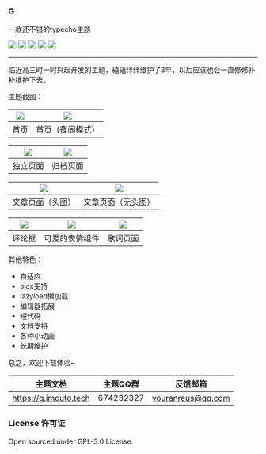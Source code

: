 ### G

一款还不错的typecho主题

![](https://img.shields.io/github/stars/youranreus/G?style=for-the-badge)
![](https://img.shields.io/github/v/release/youranreus/G?style=for-the-badge)
![](https://img.shields.io/badge/From-2019-yellowgreen?style=for-the-badge)
![](https://img.shields.io/badge/To-4ever-orange?style=for-the-badge)
![](https://img.shields.io/github/license/youranreus/G?style=for-the-badge)

------

临近高三时一时兴起开发的主题，磕磕绊绊维护了3年，以后应该也会一直修修补补维护下去。

主题截图：

| ![](https://i.loli.net/2021/11/13/8rpIncmOKRZxA2e.png) | ![](https://i.loli.net/2021/11/13/a5fcIYQEZRCjWOn.png) |
| ------------------------------------------------------ | ------------------------------------------------------ |
| 首页                                                   | 首页（夜间模式）                                       |

| ![](https://i.loli.net/2021/11/13/mKU64akHTbwgyhc.png) | ![](https://i.loli.net/2021/11/13/w8tbp5hDxIsyqLG.png) |
| ------------------------------------------------------ | ------------------------------------------------------ |
| 独立页面                                               | 归档页面                                               |

| ![](https://i.loli.net/2021/11/13/IWrgtfBOFMy7p2V.png) | ![](https://i.loli.net/2021/11/13/c9PLIk1l6merGjQ.png) |
| ------------------------------------------------------ | ------------------------------------------------------ |
| 文章页面（头图）                                       | 文章页面（无头图）                                     |

| ![](https://i.loli.net/2021/11/13/6mXixqDPncY8drk.png) | ![](https://i.loli.net/2021/11/13/XFWgy3PUZasLu49.gif) | ![](https://i.loli.net/2021/11/13/oCO2K5PZYbGlwiA.png) |
| ------------------------------------------------------ | ------------------------------------------------------ | ------------------------------------------------------ |
| 评论框                                                 | 可爱的表情组件                                         | 歌词页面                                               |

其他特色：

- 自适应
- pjax支持
- lazyload懒加载
- 编辑器拓展
- 短代码
- 文档支持
- 各种小动画
- 长期维护



总之，欢迎下载体验~

| 主题文档              | 主题QQ群  | 反馈邮箱          |
| --------------------- | --------- | ----------------- |
| https://g.imouto.tech | 674232327 | youranreus@qq.com |

### License 许可证
Open sourced under GPL-3.0 License.

